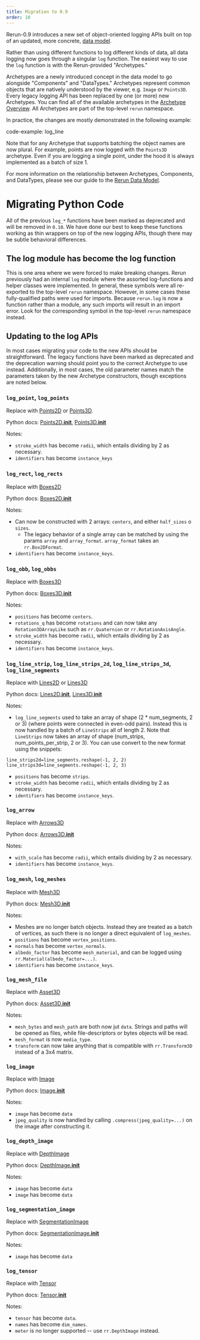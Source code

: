 ```yaml
---
title: Migration to 0.9
order: 10
---
```


Rerun-0.9 introduces a new set of object-oriented logging APIs built on top of an updated, more concrete,
[data model](../concepts/entity-component.md).

Rather than using different functions to log different kinds of data, all data logging now goes through a singular `log`
function. The easiest way to use the `log` function is with the Rerun-provided "Archetypes."

Archetypes are a newly introduced concept in the data model to go alongside "Components" and "DataTypes." Archetypes
represent common objects that are natively understood by the viewer, e.g. `Image` or `Points3D`. Every legacy logging
API has been replaced by one (or more) new Archetypes. You can find all of the available archetypes in the
[Archetype Overview](data_types/archetypes.md). All Archetypes are part of the top-level `rerun` namespace.

In practice, the changes are mostly demonstrated in the following example:

code-example: log_line

Note that for any Archetype that supports batching the object names are now plural. For example, points are now logged
with the `Points3D` archetype. Even if you are logging a single point, under the hood it is always implemented as a
batch of size 1.

For more information on the relationship between Archetypes, Components, and DataTypes, please see our guide to the [Rerun Data Model](../concepts/entity-component.md).

# Migrating Python Code

All of the previous `log_*` functions have been marked as deprecated and will be removed in `0.10`. We have done our
best to keep these functions working as thin wrappers on top of the new logging APIs, though there may be subtle
behavioral differences.

## The log module has become the log function
This is one area where we were forced to make breaking changes.  Rerun previously had an internal `log` module where the
assorted log-functions and helper classes were implemented. In general, these symbols were all re-exported to the
top-level `rerun` namespace.  However, in some cases these fully-qualified paths were used for imports. Because
`rerun.log` is now a function rather than a module, any such imports will result in an import error. Look for the
corresponding symbol in the top-level `rerun` namespace instead.

## Updating to the log APIs

In most cases migrating your code to the new APIs should be straightforward. The legacy functions have been marked as
deprecated and the deprecation warning should point you to the correct Archetype to use instead.  Additionally, in most
cases, the old parameter names match the parameters taken by the new Archetype constructors, though exceptions are noted below.

### `log_point`, `log_points`
Replace with [Points2D](data_types/archetypes/points2d.md) or [Points3D](data_types/archetypes/points3d.md).

Python docs: [Points2D.__init__](https://ref.rerun.io/docs/python/HEAD/common/spatial_archetypes/#rerun.Points2D.__init__), [Points3D.__init__](https://ref.rerun.io/docs/python/HEAD/common/spatial_archetypes/#rerun.Points3D.__init__)

Notes:
 - `stroke_width` has become `radii`, which entails dividing by 2 as necessary.
 - `identifiers` has become `instance_keys`

### `log_rect`, `log_rects`
Replace with [Boxes2D](data_types/archetypes/boxes2d.md)

Python docs: [Boxes2D.__init__](https://ref.rerun.io/docs/python/HEAD/common/spatial_archetypes/#rerun.Boxes2D.__init__)

Notes:
 - Can now be constructed with 2 arrays: `centers`, and either `half_sizes` o `sizes`.
    - The legacy behavior of a single array can be matched by using the params `array` and `array_format`.
   `array_format` takes an `rr.Box2DFormat`.
 - `identifiers` has become `instance_keys`.

### `log_obb`, `log_obbs`
Replace with [Boxes3D](data_types/archetypes/boxes3d.md)

Python docs: [Boxes3D.__init__](https://ref.rerun.io/docs/python/HEAD/common/spatial_archetypes/#rerun.Boxes3D.__init__)

Notes:
 - `positions` has become `centers`.
 - `rotations_q` has become `rotations` and can now take any `Rotation3DArrayLike` such as `rr.Quaternion` or
   `rr.RotationAxisAngle`.
 - `stroke_width` has become `radii`, which entails dividing by 2 as necessary.
 - `identifiers` has become `instance_keys`.

### `log_line_strip`, `log_line_strips_2d`, `log_line_strips_3d`, `log_line_segments`
Replace with [Lines2D](data_types/archetypes/lines2d.md) or [Lines3D](data_types/archetypes/lines3d.md)

Python docs: [Lines2D.__init__](https://ref.rerun.io/docs/python/HEAD/common/spatial_archetypes/#rerun.Lines2D.__init__), [Lines3D.__init__](https://ref.rerun.io/docs/python/HEAD/common/spatial_archetypes/#rerun.Lines3D.__init__)

Notes:
 - `log_line_segments` used to take an array of shape (2 * num_segments, 2 or 3) (where points were connected in
even-odd pairs). Instead this is now handled by a batch of `LineStrips` all of length 2. Note that `LineStrips` now
takes an array of shape (num_strips, num_points_per_strip, 2 or 3). You can use convert to the new format using the snippets:
```
line_strips2d=line_segments.reshape(-1, 2, 2)
line_strips3d=line_segments.reshape(-1, 2, 3)
```
 - `positions` has become `strips`.
 - `stroke_width` has become `radii`, which entails dividing by 2 as necessary.
 - `identifiers` has become `instance_keys`.

### `log_arrow`
Replace with [Arrows3D](data_types/archetypes/arrows3d.md)

Python docs: [Arrows3D.__init__](https://ref.rerun.io/docs/python/HEAD/common/spatial_archetypes/#rerun.Arrows3D.__init__)

Notes:
 - `with_scale` has become `radii`, which entails dividing by 2 as necessary.
 - `identifiers` has become `instance_keys`.

### `log_mesh`, `log_meshes`
Replace with [Mesh3D](data_types/archetypes/meshes3d.md)

Python docs: [Mesh3D.__init__](https://ref.rerun.io/docs/python/HEAD/common/spatial_archetypes/#rerun.Meshes3D.__init__)

Notes:
 - Meshes are no longer batch objects. Instead they are treated as a batch of vertices, as such there is no longer a
   direct equivalent of `log_meshes`.
 - `positions` has become `vertex_positions`.
 - `normals` has become `vertex_normals`.
 - `albedo_factor` has become `mesh_material`, and can be logged using `rr.Material(albedo_factor=...)`.
 - `identifiers` has become `instance_keys`.

### `log_mesh_file`
Replace with [Asset3D](data_types/archetypes/assets3d.md)

Python docs: [Asset3D.__init__](https://ref.rerun.io/docs/python/HEAD/common/spatial_archetypes/#rerun.Asset3D.__init__)

Notes:
 - `mesh_bytes` and `mesh_path` are both now jut `data`. Strings and paths will be opened as files, while
   file-descriptors or bytes objects will be read.
 - `mesh_format` is now `media_type`.
 - `transform` can now take anything that is compatible with `rr.Transform3D` instead of a 3x4 matrix.



### `log_image`
Replace with [Image](data_types/archetypes/image.md)

Python docs: [Image.__init__](https://ref.rerun.io/docs/python/HEAD/common/images/#rerun.Image)

Notes:
 * `image` has become `data`
 * `jpeg_quality` is now handled by calling `.compress(jpeg_quality=...)` on the image after constructing it.

 ### `log_depth_image`
Replace with [DepthImage](data_types/archetypes/depth_image.md)

Python docs: [DepthImage.__init__](https://ref.rerun.io/docs/python/HEAD/common/images/#rerun.DepthImage)

Notes:
 * `image` has become `data`
 * `image` has become `data`

### `log_segmentation_image`
Replace with [SegmentationImage](data_types/archetypes/segmentation_image.md)

Python docs: [SegmentationImage.__init__](https://ref.rerun.io/docs/python/HEAD/common/images/#rerun.SegmentationImage)

Notes:
 * `image` has become `data`

### `log_tensor`
Replace with [Tensor](data_types/archetypes/tensor.md)

Python docs: [Tensor.__init__](https://ref.rerun.io/docs/python/HEAD/common/tensors/#rerun.Tensor)

Notes:
 - `tensor` has become `data`.
 - `names` has become `dim_names`.
 - `meter` is no longer supported -- use `rr.DepthImage` instead.

